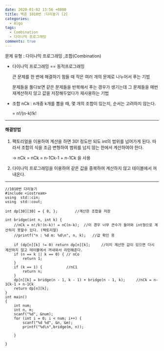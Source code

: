 ```yaml
---
date: 2020-01-02 13:56 +0800
title: 백준 1010번 :다리놓기 [2]
categories:
  - Algo
tags:
  - Combination
  - 다이나믹 프로그래밍
comments: true
---
```


문제 유형 : 다이나믹 프로그래밍 ,조합(Combination)

- 다이나믹 프로그래밍 == 동적프로그래밍

  큰 문제를 한 번에 해결하기 힘들 때 작은 여러 개의 문제로 나누어서 푸는 기법

  문제들을 풀다보면 같은 문제들을 반복해서 푸는 경우가 생기는데 그 문제들을 매번 재계산하지 않고 값을 저장해두었다가 재사용하는 기법

- 조합
  nCk : n개중 k개를 뽑을 때, 몇 개의 조합이 있는지, 순서는 고려하지 않는다.

  = n!/(n-k)!k!

---

#### 해결방법

1. 팩토리얼을 이용하여 계산을 하면 30! 정도만 되도 int의 범위를 넘어가게 된다. 따라서 조합의 식을 조금 변형하여 범위를 넘지 않는 한에서 계산하여야 한다.

   -> nCk = nCk = n-1Ck-1 + n-1Ck 을 사용

2. 다이나믹 프로그래밍을 이용하여 같은 값을 중복하여 계산하지 않고 테이블에서 꺼내온다.

---

```
//1010번 다리놓기
#include <iostream>
using  std::cin;
using  std::cout;

int dp[30][30] = { 0, };		//계산한 조합을 저장

int bridge(int n, int k) {
	//nCk = n!/k!(n-k)! = nC(n-k);	//이 경우 너무 큰수가 들어와 int형으로 계산하지 못할수 있다. (팩토리얼)
	//printf("n : %d m: %d\n", n, k);	//값 확인 용

	if (dp[n][k] != 0) return dp[n][k];		//이미 계산한 값이 있으면 다시 계산하지 않고 테이블에서 꺼내와서 리턴해준다.
	if (n == k || k == 0) { // nCo
		return 1;
	}
	if (k == 1) {			//nC1
		return n;
	}
	dp[n][k] = bridge(n - 1, k - 1) + bridge(n - 1, k);		//nCk = n-1Ck-1 + n-1Ck
	return dp[n][k];
}
int main()
{
	int num;
	int n, m;
	scanf("%d", &num);
	for (int i = 0; i < num; i++) {
		scanf("%d %d", &n, &m);
		printf("%d\n",bridge(m, n));

	}

}

```

